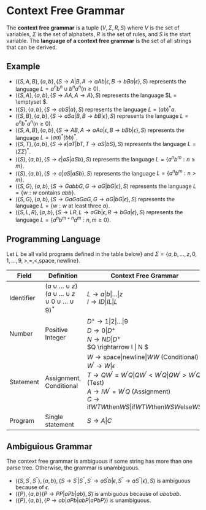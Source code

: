 # Context Free Grammar

The **context free grammar** is a tuple $(V, \Sigma, R, S)$ where $V$ is the set of variables, $\Sigma$ is the set of alphabets, $R$ is the set of rules, and $S$ is the start variable. The **language of a context free grammar** is the set of all strings that can be derived.

## Example

- $(\{ S, A, B \}, \{ a, b \}, \{ S \rightarrow A | B, A \rightarrow aAb | \epsilon, B \rightarrow bBa | \epsilon \}, S)$ represents the language $L = a^n b^n \cup b^n a^n (n \geq 0)$.
- $(\{ S, A \}, \{ a, b \}, \{ S \rightarrow AA, A \rightarrow A \}, S)$ represents the language $L = \emptyset $.
- $(\{ S \}, \{ a, b \}, \{ S \rightarrow abS | a \}, S)$ represents the language $L = (ab)^* a$.
- $(\{ S, B \}, \{ a, b \}, \{ S \rightarrow aSa | B, B \rightarrow bB | \epsilon \}, S)$ represents the language $L = a^n b^* a^n (n \geq 0)$.
- $(\{ S, A, B \}, \{ a, b \}, \{ S \rightarrow AB, A \rightarrow aAa |\epsilon, B \rightarrow bBb | \epsilon \}, S)$ represents the language $L = (aa)^{*} (bb)^{*}$.
- $(\{ S, T \}, \{ a, b \}, \{ S \rightarrow \epsilon | aT | bT, T \rightarrow aS | bS \}, S)$ represents the language $L = (\Sigma \Sigma)^{*}$.
- $(\{ S \}, \{ a, b \}, \{ S \rightarrow \epsilon | aS | aSb \}, S)$ represents the language $L = \{ a^n b^m: n \geq m \}$.
- $(\{ S \}, \{ a, b \}, \{ S \rightarrow a | aS | aSb \}, S)$ represents the language $L = \{ a^n b^m: n > m \}$.
- $(\{ S, G \}, \{ a, b \}, \{ S \rightarrow GabbG, G \rightarrow aG | bG | \epsilon \}, S)$ represents the language $L = \{ w: w \text{ contains } abb \}$.
- $(\{ S, G \}, \{ a, b \}, \{ S \rightarrow GaGaGaG, G \rightarrow aG | bG | \epsilon \}, S)$ represents the language $L = \{ w: w \text{ at least three } a \}$.
- $(\{ S, L, R \}, \{ a, b \}, \{ S \rightarrow LR, L \rightarrow aGb | \epsilon, R \rightarrow bGa|\epsilon \}, S)$ represents the language $L = \{ a^n b^{m + n} a^m: n, m \geq 0 \}$.

## Programming Language

Let $L$ be all valid programs defined in the table below} and $\Sigma = \{ a, b, \dots, z, 0, 1, \dots, 9, >, =, <, \text{space}, \text{newline} \}$.

|Field|Definition|Context Free Grammar|
|-|-|-|
|Identifier|$(a \cup \dots \cup z)(a\cup \dots \cup z \cup 0 \cup \dots \cup 9)^*$ |$L \rightarrow a\|b\|\dots\|z$ <br /> $I \rightarrow ID\|IL\|L$|
|Number|Positive Integer|$D^+ \rightarrow 1\|2\|\dots\|9$ <br /> $D \rightarrow 0\|D^+$ <br /> $N \rightarrow ND \| D^+$ <br /> $Q \rightarrow I \| N $|
|Statement|Assignment, Conditional| $W \rightarrow \text{space} \| \text{newline} \| WW$ (Conditional) <br /> $W^{'} \rightarrow W \| \epsilon$ <br /> $T \rightarrow QW^{'} = W^{'}Q \| QW^{'} < W^{'}Q \| QW^{'} > W^{'}Q$ (Test) <br /> $A \rightarrow IW^{'} = W^{'}Q$ (Assignment) <br /> $C \rightarrow \text{if}WTW\text{then}WS \| \text{if}WTW\text{then}WSW\text{else}WS$ |
|Program|Single statement|$S \rightarrow A\|C$|

## Ambiguious Grammar

The context free grammar is ambiguous if some string has more than one parse tree. Otherwise, the grammar is unambiguous.

- $(\{ S, S^{'}, S^{''} \}, \{ a, b \}, \{ S \rightarrow S^{'}|S^{''}, S^{'} \rightarrow {aS^{'}b}|\epsilon, S^{''} \rightarrow {aS^{''}}|\epsilon \}, S)$ is ambiguous because of $\epsilon$.
- $(\{ P \}, \{ a, b \} \{ P \rightarrow PP|aPb|ab \}, S)$ is ambiguous because of $ababab$.
- $(\{ P \}, \{ a, b \}, \{ P \rightarrow ab | aPb | abP | aPbP \})$ is unambiguous.
